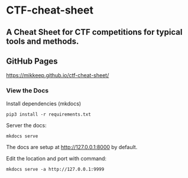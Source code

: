 # CTF-cheat-sheet
## A Cheat Sheet for CTF competitions for typical tools and methods.

## GitHub Pages

https://mikkeep.github.io/ctf-cheat-sheet/

### View the Docs

Install dependencies (mkdocs)
```python3
pip3 install -r requirements.txt
```

Server the docs:
```shell
mkdocs serve
```

The docs are setup at http://127.0.0.1:8000 by default.

Edit the location and port with command:
```shell
mkdocs serve -a http://127.0.0.1:9999
```
